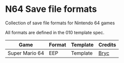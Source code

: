 # N64 Save file formats
Collection of save file formats for Nintendo 64 games

All formats are defined in the 010 template spec.

| Game | Format | Template | Credits |
|------|--------|--------- |---------|
| Super Mario 64 | EEP | Template | [Bryc](http://bryc.github.io/sm64eep/) |
